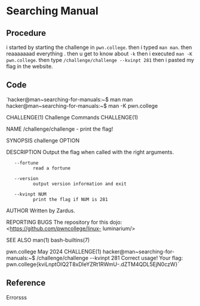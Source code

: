 # Searching Manual

## Procedure
i started by starting the challenge in `pwn.college`.
then i typed `man man`.
then reaaaaaaad everything .
then u get to know about `-k`
then i executed `man -K pwn.college`.
then type `/challenge/challenge --kvinpt 281`
then i pasted my flag in the website.

## Code
`hacker@man~searching-for-manuals:~$ man man
hacker@man~searching-for-manuals:~$ man -K pwn.college

CHALLENGE(1)                Challenge Commands                CHALLENGE(1)

NAME
       /challenge/challenge - print the flag!

SYNOPSIS
       challenge OPTION

DESCRIPTION
       Output the flag when called with the right arguments.

       --fortune
              read a fortune

       --version
              output version information and exit

       --kvinpt NUM
              print the flag if NUM is 281

AUTHOR
       Written by Zardus.

REPORTING BUGS
       The repository for this dojo: <https://github.com/pwncollege/linux-
       luminarium/>

SEE ALSO
       man(1) bash-builtins(7)

pwn.college                      May 2024                     CHALLENGE(1)
hacker@man~searching-for-manuals:~$ /challenge/challenge --kvinpt 281
Correct usage! Your flag: pwn.college{kviLnptOIQ2T8xDIeYZRt1RWmU-.dZTM4QDL5EjN0czW}`

## Reference
Errorsss
